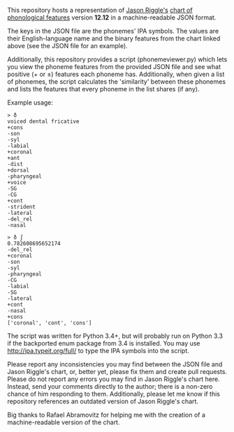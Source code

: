 This repository hosts a representation of [Jason Riggle's](http://hum.uchicago.edu/~jriggle/) 
[chart of phonological features](https://github.com/notnami/phonemes/blob/master/PhonChart_v1212_riggle.pdf) 
version **12.12** in a machine-readable JSON format.
 
The keys in the JSON file are the phonemes' IPA symbols. The values are their English-language name and the binary features from the chart linked above (see the JSON file for an example).

Additionally, this repository provides a script (phonemeviewer.py) which lets you view the phoneme features from the provided JSON file and see what positive (+ or ±) features each phoneme has. Additionally, when given a list of phonemes, the script calculates the 'similarity' between these phonemes and lists the features that every phoneme in the list shares (if any).

Example usage:

    > ð
	voiced dental fricative
	+cons
	-son
	-syl
	-labial
	+coronal
	+ant
	-dist
	+dorsal
	-pharyngeal
	+voice
	-SG
	-CG
	+cont
	-strident
	-lateral
	-del_rel
	-nasal

    > ð ʃ
	0.782608695652174
	-del_rel
	+coronal
	-son
	-syl
	-pharyngeal
	-CG
	-labial
	-SG
	-lateral
	+cont
	-nasal
	+cons
	['coronal', 'cont', 'cons']

The script was written for Python 3.4+, but will probably run on Python 3.3 if the backported enum package from 3.4 is installed. You may use http://ipa.typeit.org/full/ to type the IPA symbols into the script.

Please report any inconsistencies you may find between the JSON file and Jason Riggle's chart, or, better yet, please fix them and create pull requests. Please do not report any errors you may find in Jason Riggle's chart here. Instead, send your comments directly to the author; there is a non-zero chance of him responding to them. Additionally, please let me know if this repository references an outdated version of Jason Riggle's chart.

Big thanks to Rafael Abramovitz for helping me with the creation of a machine-readable version of the chart.
